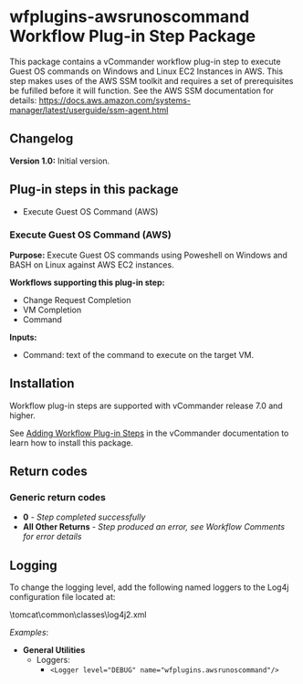 # wfplugins-awsrunoscommand Workflow Plug-in Step Package

This package contains a vCommander workflow plug-in step to execute Guest OS commands on Windows and Linux EC2 Instances in AWS. 
This step makes uses of the AWS SSM toolkit and requires a set of prerequisites be fufilled before it will function. See the AWS SSM documentation for details: https://docs.aws.amazon.com/systems-manager/latest/userguide/ssm-agent.html

## Changelog

**Version 1.0:** Initial version.

## Plug-in steps in this package
+ Execute Guest OS Command (AWS)

### Execute Guest OS Command (AWS)
**Purpose:** Execute Guest OS commands using Poweshell on Windows and BASH on Linux against AWS EC2 instances.

**Workflows supporting this plug-in step:**

  * Change Request Completion
  * VM Completion
  * Command

**Inputs:**
  * Command: text of the command to execute on the target VM.

## Installation

Workflow plug-in steps are supported with vCommander release 7.0 and higher. 

See [Adding Workflow Plug-in Steps](https://docs.embotics.com/vCommander/Using-Plug-In-WF-Steps.htm#Adding) in the vCommander documentation to learn how to install this package. 

## Return codes

### Generic return codes
+ **0** - *Step completed successfully*
+ **All Other Returns** - *Step produced an error, see Workflow Comments for error details*

## Logging
To change the logging level, add the following named loggers to the Log4j configuration file located at: 

<vcommander-install>\tomcat\common\classes\log4j2.xml 

*Examples*:

+ **General Utilities**
    + Loggers:
      + `<Logger level="DEBUG" name="wfplugins.awsrunoscommand"/>`

